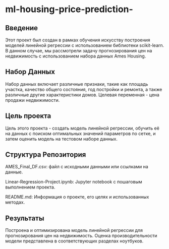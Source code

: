 # ml-housing-price-prediction-

## Введение
Этот проект был создан в рамках обучения искусству построения моделей линейной регрессии с использованием библиотеки scikit-learn. В данном случае, мы рассмотрели задачу прогнозирования цен на недвижимость с использованием набора данных Ames Housing.

## Набор Данных
Набор данных включает различные признаки, такие как площадь участка, качество общего состояния, год постройки и ремонта, а также различные другие характеристики домов. Целевая переменная - цена продажи недвижимости.

## Цель проекта
Цель этого проекта - создать модель линейной регрессии, обучить её на данных с поиском оптимальных значений параметров по сетке, и затем оценить модель на тестовом наборе данных.

## Структура Репозитория
AMES_Final_DF.csv: файл с исходными данными или ссылками на данные.

Linear-Regression-Project.ipynb: Jupyter notebook с пошаговым выполнением проекта.

README.md: Информация о проекте, его целях и использованных методах.

## Результаты
Построена и оптимизирована модель линейной регрессии для прогнозирования цен на недвижимость. Оценка производительности модели представлена в соответствующих разделах ноутбуков.
